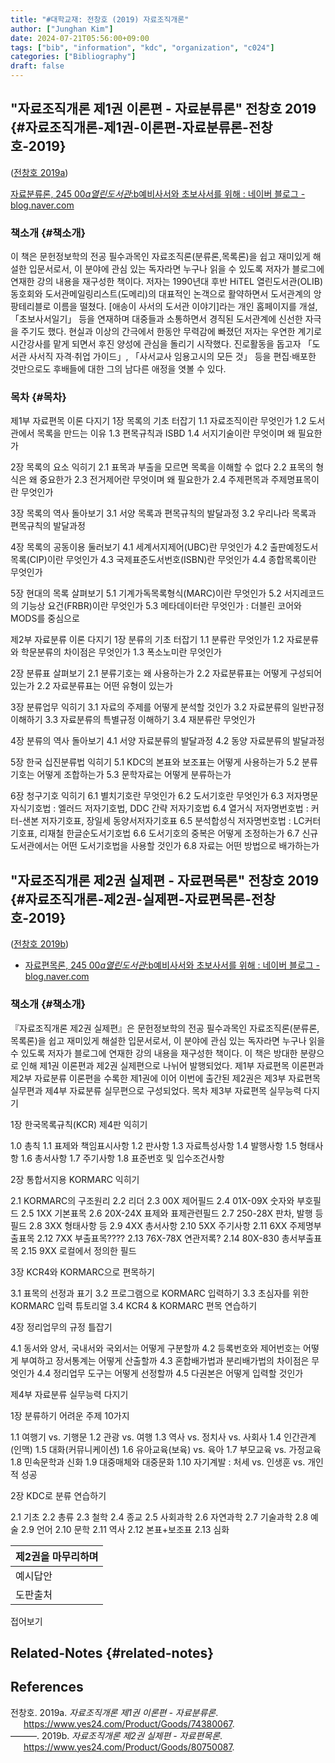 ```yaml
---
title: "#대학교재: 전창호 (2019) 자료조직개론"
author: ["Junghan Kim"]
date: 2024-07-21T05:56:00+09:00
tags: ["bib", "information", "kdc", "organization", "c024"]
categories: ["Bibliography"]
draft: false
---
```


## "자료조직개론 제1권 이론편 - 자료분류론" 전창호 2019 {#자료조직개론-제1권-이론편-자료분류론-전창호-2019}

(<a href="#citeproc_bib_item_1">전창호 2019a</a>)

[자료분류론, 245 00$a열린도서관 :$b예비사서와 초보사서를 위해 : 네이버 블로그 - blog.naver.com](https://blog.naver.com/PostList.naver?blogId=chjeon&from=postList&categoryNo=40)


### 책소개 {#책소개}

이 책은 문헌정보학의 전공 필수과목인 자료조직론(분류론,목록론)을 쉽고 재미있게 해설한 입문서로서, 이 분야에 관심 있는 독자라면 누구나 읽을 수 있도록 저자가 블로그에 연재한 강의 내용을 재구성한 책이다. 저자는 1990년대 후반 HiTEL 열린도서관(OLIB) 동호회와 도서관메일링리스트(도메리)의 대표적인 논객으로 활약하면서 도서관계의 앙팡테리블로 이름을 떨쳤다. [애송이 사서의 도서관 이야기]라는 개인 홈페이지를 개설, 「초보사서일기」 등을 연재하며 대중들과 소통하면서 경직된 도서관계에 신선한 자극을 주기도 했다. 현실과 이상의 간극에서 한동안 무력감에 빠졌던 저자는 우연한 계기로 시간강사를 맡게 되면서 후진 양성에 관심을 돌리기 시작했다. 진로활동을 돕고자 「도서관 사서직 자격·취업 가이드」, 「사서교사 임용고시의 모든 것」 등을 편집·배포한 것만으로도 후배들에 대한 그의 남다른 애정을 엿볼 수 있다.


### 목차 {#목차}

제1부 자료편목 이론 다지기 1장 목록의 기초 터잡기 1.1 자료조직이란 무엇인가 1.2 도서관에서 목록을 만드는 이유 1.3 편목규칙과 ISBD 1.4 서지기술이란 무엇이며 왜 필요한가

2장 목록의 요소 익히기 2.1 표목과 부출을 모르면 목록을 이해할 수 없다 2.2 표목의 형식은 왜 중요한가 2.3 전거제어란 무엇이며 왜 필요한가 2.4 주제편목과 주제명표목이란 무엇인가

3장 목록의 역사 돌아보기 3.1 서양 목록과 편목규칙의 발달과정 3.2 우리나라 목록과 편목규칙의 발달과정

4장 목록의 공동이용 둘러보기 4.1 세계서지제어(UBC)란 무엇인가 4.2 출판예정도서목록(CIP)이란 무엇인가 4.3 국제표준도서번호(ISBN)란 무엇인가 4.4 종합목록이란 무엇인가

5장 현대의 목록 살펴보기 5.1 기계가독목록형식(MARC)이란 무엇인가 5.2 서지레코드의 기능상 요건(FRBR)이란 무엇인가 5.3 메타데이터란 무엇인가 : 더블린 코어와 MODS를 중심으로

제2부 자료분류 이론 다지기 1장 분류의 기초 터잡기 1.1 분류란 무엇인가 1.2 자료분류와 학문분류의 차이점은 무엇인가 1.3 폭소노미란 무엇인가

2장 분류표 살펴보기 2.1 분류기호는 왜 사용하는가 2.2 자료분류표는 어떻게 구성되어 있는가 2.2 자료분류표는 어떤 유형이 있는가

3장 분류업무 익히기 3.1 자료의 주제를 어떻게 분석할 것인가 3.2 자료분류의 일반규정 이해하기 3.3 자료분류의 특별규정 이해하기 3.4 재분류란 무엇인가

4장 분류의 역사 돌아보기 4.1 서양 자료분류의 발달과정 4.2 동양 자료분류의 발달과정

5장 한국 십진분류법 익히기 5.1 KDC의 본표와 보조표는 어떻게 사용하는가 5.2 분류기호는 어떻게 조합하는가 5.3 문학자료는 어떻게 분류하는가

6장 청구기호 익히기 6.1 별치기호란 무엇인가 6.2 도서기호란 무엇인가 6.3 저자명문자식기호법 : 엘러드 저자기호법, DDC 간략 저자기호법 6.4 열거식 저자명번호법 : 커터-샌본 저자기호표, 장일세 동양서저자기호표 6.5 분석합성식 저자명번호법 : LC커터기호표, 리재철 한글순도서기호법 6.6 도서기호의 중복은 어떻게 조정하는가 6.7 신규 도서관에서는 어떤 도서기호법을 사용할 것인가 6.8 자료는 어떤 방법으로 배가하는가


## "자료조직개론 제2권 실제편 - 자료편목론" 전창호 2019 {#자료조직개론-제2권-실제편-자료편목론-전창호-2019}

(<a href="#citeproc_bib_item_2">전창호 2019b</a>)

-   [자료편목론, 245 00$a열린도서관 :$b예비사서와 초보사서를 위해 : 네이버 블로그 - blog.naver.com](https://blog.naver.com/PostList.naver?blogId=chjeon&from=postList&categoryNo=39)


### 책소개 {#책소개}

『자료조직개론 제2권 실제편』은 문헌정보학의 전공 필수과목인 자료조직론(분류론,목록론)을 쉽고 재미있게 해설한 입문서로서, 이 분야에 관심 있는 독자라면 누구나 읽을 수 있도록 저자가 블로그에 연재한 강의 내용을 재구성한 책이다. 이 책은 방대한 분량으로 인해 제1권 이론편과 제2권 실제편으로 나뉘어 발행되었다. 제1부 자료편목 이론편과 제2부 자료분류 이론편을 수록한 제1권에 이어 이번에 출간된 제2권은 제3부 자료편목 실무편과 제4부 자료분류 실무편으로 구성되었다. 목차 제3부 자료편목 실무능력 다지기

1장 한국목록규칙(KCR) 제4판 익히기

1.0 총칙 1.1 표제와 책임표시사항 1.2 판사항 1.3 자료특성사항 1.4 발행사항 1.5 형태사항 1.6 총서사항 1.7 주기사항 1.8 표준번호 및 입수조건사항

2장 통합서지용 KORMARC 익히기

2.1 KORMARC의 구조원리 2.2 리더 2.3 00X 제어필드 2.4 01X-09X 숫자와 부호필드 2.5 1XX 기본표목 2.6 20X-24X 표제와 표제관련필드 2.7 250-28X 판차, 발행 등 필드 2.8 3XX 형태사항 등 2.9 4XX 총서사항 2.10 5XX 주기사항 2.11 6XX 주제명부출표목 2.12 7XX 부출표목???? 2.13 76X-78X 연관저록? 2.14 80X-830 총서부출표목 2.15 9XX 로컬에서 정의한 필드

3장 KCR4와 KORMARC으로 편목하기

3.1 표목의 선정과 표기 3.2 프로그램으로 KORMARC 입력하기 3.3 초심자를 위한 KORMARC 입력 튜토리얼 3.4 KCR4 &amp; KORMARC 편목 연습하기

4장 정리업무의 규정 틀잡기

4.1 동서와 양서, 국내서와 국외서는 어떻게 구분할까 4.2 등록번호와 제어번호는 어떻게 부여하고 장서통계는 어떻게 산출할까 4.3 혼합배가법과 분리배가법의 차이점은 무엇인가 4.4 정리업무 도구는 어떻게 선정할까 4.5 다권본은 어떻게 입력할 것인가

제4부 자료분류 실무능력 다지기

1장 분류하기 어려운 주제 10가지

1.1 여행기 vs. 기행문 1.2 관광 vs. 여행 1.3 역사 vs. 정치사 vs. 사회사 1.4 인간관계(인맥) 1.5 대화(커뮤니케이션) 1.6 유아교육(보육) vs. 육아 1.7 부모교육 vs. 가정교육 1.8 민속문학과 신화 1.9 대중매체와 대중문화 1.10 자기계발 : 처세 vs. 인생훈 vs. 개인적 성공

2장 KDC로 분류 연습하기

2.1 기초 2.2 총류 2.3 철학 2.4 종교 2.5 사회과학 2.6 자연과학 2.7 기술과학 2.8 예술 2.9 언어 2.10 문학 2.11 역사 2.12 본표+보조표 2.13 심화

| 제2권을 마무리하며 |
|------------|
| 예시답안   |
| 도판출처   |

접어보기


## Related-Notes {#related-notes}

## References

<style>.csl-entry{text-indent: -1.5em; margin-left: 1.5em;}</style><div class="csl-bib-body">
  <div class="csl-entry"><a id="citeproc_bib_item_1"></a>전창호. 2019a. <i>자료조직개론 제1권 이론편 - 자료분류론</i>. <a href="https://www.yes24.com/Product/Goods/74380067">https://www.yes24.com/Product/Goods/74380067</a>.</div>
  <div class="csl-entry"><a id="citeproc_bib_item_2"></a>———. 2019b. <i>자료조직개론 제2권 실제편 - 자료편목론</i>. <a href="https://www.yes24.com/Product/Goods/80750087">https://www.yes24.com/Product/Goods/80750087</a>.</div>
</div>
